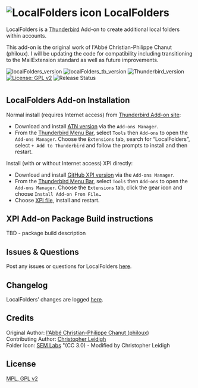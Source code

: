 # ![LocalFolders icon](rep-resources/images/LocalFolders-64px.png "LocalFolders")  LocalFolders

LocalFolders is a [Thunderbird](https://www.thunderbird.net/) Add-on to create additional local folders within accounts.

This add-on is the original work of l'Abbé Christian-Philippe Chanut (philoux). I will be updating
the code for compatibility including transitioning to the MailExtension standard as well as future improvements.

![localFolders_version](https://img.shields.io/badge/version-v4.2.2-darkorange.png?label=LocalFolders)
![localFolders_tb_version](https://img.shields.io/badge/version-v4.2.2-blue.png?label=Thunderbird%20Add-on)
![Thunderbird_version](https://img.shields.io/badge/version-v140--_144.*-blue.png?label=Thunderbird)
[![License: GPL v2](https://img.shields.io/badge/License-MPL,%20GPL%20v2-red.png)](src/LICENSE)
![Release Status](https://img.shields.io/badge/Release%20Status-v4.2.2%20Released-brightgreen.png)
#

## LocalFolders Add-on Installation

Normal install (requires Internet access) from [Thunderbird Add-on site](https://addons.thunderbird.net/):
- Download and install [ATN version](https://addons.thunderbird.net/addon/localfolder/) via the ``Add-ons Manager``.
- From the [Thunderbird Menu Bar](https://support.mozilla.org/en-US/kb/display-thunderbird-menus-and-toolbar), select ``Tools`` then ``Add-ons`` to open the ``Add-ons Manager``. Choose the ``Extensions`` tab, search for “LocalFolders”, select ``+ Add to Thunderbird`` and follow the prompts to install and then restart.

Install (with or without Internet access) XPI directly:
- Download and install [GitHub XPI version](xpi) via the ``Add-ons Manager``.
- From the [Thunderbird Menu Bar](https://support.mozilla.org/en-US/kb/display-thunderbird-menus-and-toolbar), select ``Tools`` then ``Add-ons`` to open the ``Add-ons Manager``. Choose the ``Extensions`` tab, click the gear icon and choose ``Install Add-on From File…``
- Choose [XPI file](xpi), install and restart.

## XPI Add-on Package Build instructions
TBD - package build description

## Issues & Questions
Post any issues or questions for LocalFolders [here](https://github.com/cleidigh/Localfolder-TB/issues).

## Changelog
LocalFolders’ changes are logged [here](CHANGELOG.md).

## Credits
Original Author: [l'Abbé Christian-Philippe Chanut (philoux)](https://addons.thunderbird.net/user/philoux/ "l'Abbé Christian-Philippe Chanut (philoux)")  
Contributing Author: [Christopher Leidigh](https://addons.thunderbird.net/user/cleidigh)  
Folder Icon: [SEM Labs](https://creativecommons.org/licenses/by/3.0/) "(CC 3.0) - Modified by Christopher Leidigh

## License
[MPL, GPL v2](src/LICENSE)
